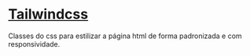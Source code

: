 # [Tailwindcss](https://tailwindcss.com/)

Classes do css para estilizar a página html de forma padronizada e com responsividade.

